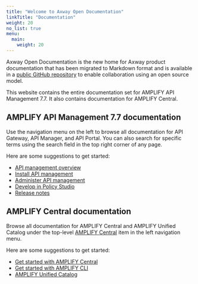 ```yaml
---
title: "Welcome to Axway Open Documentation"
linkTitle: "Documentation"
weight: 20
no_list: true
menu:
  main:
    weight: 20
---
```


Axway Open Documentation is the new home for Axway product documentation that has been migrated to Markdown format and is available in a [public GitHub repository](https://github.com/Axway/axway-open-docs) to enable collaboration using an open source model.

This website contains the entire documentation set for AMPLIFY API Management 7.7. It also contains documentation for AMPLIFY Central.

## AMPLIFY API Management 7.7 documentation

Use the navigation menu on the left to browse all documentation for API Gateway, API Manager, and API Portal. You can also search for specific terms using the search field in the top right corner of any page.

Here are some suggestions to get started:

* [API management overview](/docs/api_mgmt_overview/)
* [Install API management](/docs/apim_installation/)
* [Administer API management](/docs/apim_administration/)
* [Develop in Policy Studio](/docs/apim_policydev/)
* [Release notes](/docs/apim_relnotes/)

## AMPLIFY Central documentation

Browse all documentation for AMPLIFY Central and AMPLIFY Unified Catalog under the top-level [AMPLIFY Central](/docs/central/) item in the left navigation menu.

Here are some suggestions to get started:

* [Get started with AMPLIFY Central](/docs/central/quickstart/)
* [Get started with AMPLIFY CLI](/docs/central/cli_central/)
* [AMPLIFY Unified Catalog](/docs/catalog/)
